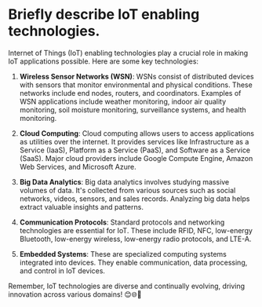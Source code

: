 # Briefly describe IoT enabling technologies.
Internet of Things (IoT) enabling technologies play a crucial role in making IoT applications possible. Here are some key technologies:

1. **Wireless Sensor Networks (WSN)**: WSNs consist of distributed devices with sensors that monitor environmental and physical conditions. These networks include end nodes, routers, and coordinators. Examples of WSN applications include weather monitoring, indoor air quality monitoring, soil moisture monitoring, surveillance systems, and health monitoring.

2. **Cloud Computing**: Cloud computing allows users to access applications as utilities over the internet. It provides services like Infrastructure as a Service (IaaS), Platform as a Service (PaaS), and Software as a Service (SaaS). Major cloud providers include Google Compute Engine, Amazon Web Services, and Microsoft Azure.

3. **Big Data Analytics**: Big data analytics involves studying massive volumes of data. It's collected from various sources such as social networks, videos, sensors, and sales records. Analyzing big data helps extract valuable insights and patterns.

4. **Communication Protocols**: Standard protocols and networking technologies are essential for IoT. These include RFID, NFC, low-energy Bluetooth, low-energy wireless, low-energy radio protocols, and LTE-A.

5. **Embedded Systems**: These are specialized computing systems integrated into devices. They enable communication, data processing, and control in IoT devices.

Remember, IoT technologies are diverse and continually evolving, driving innovation across various domains! 😊🌐📡

